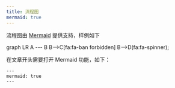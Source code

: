 ```yaml
---
title: 流程图
mermaid: true
---
```


流程图由 [Mermaid](https://mermaid.js.org/) 提供支持，样例如下

<div class="mermaid">
graph LR
    A --- B
    B-->C[fa:fa-ban forbidden]
    B-->D(fa:fa-spinner);
</div>

在文章开头需要打开 Mermaid 功能，如下：

```
---
mermaid: true
---
```